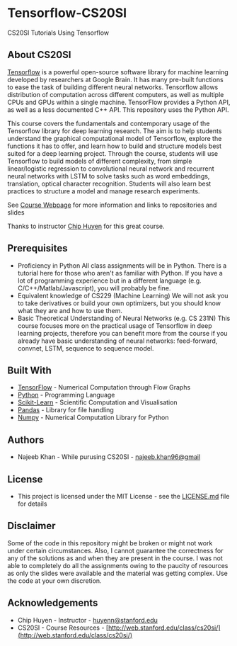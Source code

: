 # Tensorflow-CS20SI
CS20SI Tutorials Using Tensorflow

## About CS20SI
[Tensorflow](https://www.tensorflow.org/) is a powerful open-source software library for machine learning developed by researchers at Google Brain. It has many pre-built functions to ease the task of building different neural networks. Tensorflow allows distribution of computation across different computers, as well as multiple CPUs and GPUs within a single machine. TensorFlow provides a Python API, as well as a less documented C++ API. This repository uses the Python API. 

This course covers the fundamentals and contemporary usage of the Tensorflow library for deep learning research. The aim is to help students understand the graphical computational model of Tensorflow, explore the functions it has to offer, and learn how to build and structure models best suited for a deep learning project. Through the course, students will use Tensorflow to build models of different complexity, from simple linear/logistic regression to convolutional neural network and recurrent neural networks with LSTM to solve tasks such as word embeddings, translation, optical character recognition. Students will also learn best practices to structure a model and manage research experiments.

See [Course Webpage](http://web.stanford.edu/class/cs20si/ "Course Webpage") for more information and links to repositories and slides

Thanks to instructor [Chip Huyen](huyenn@stanford.edu) for this great course.

## Prerequisites

* Proficiency in Python
	All class assignments will be in Python. There is a tutorial here for those who aren't as familiar with Python. If you have a lot of programming experience but in a different language (e.g. C/C++/Matlab/Javascript), you will probably be fine.
* Equivalent knowledge of CS229 (Machine Learning)
	We will not ask you to take derivatives or build your own optimizers, but you should know what they are and how to use them.
* Basic Theoretical Understanding of Neural Networks (e.g. CS 231N)
	This course focuses more on the practical usage of Tensorflow in deep learning projects, therefore you can benefit more from the course if you already have basic understanding of neural networks: feed-forward, convnet, LSTM, sequence to sequence model.

## Built With

* [TensorFlow](https://www/tensorflow.org/) - Numerical Computation through Flow Graphs
* [Python](https://python.org/) - Programming Language
* [Scikit-Learn](https://scikit-learn.org/) - Scientific Computation and Visualisation
* [Pandas](https://pandas.pydata.org/) - Library for file handling
* [Numpy](https://numpy.org) - Numerical Computation Library for Python

## Authors

* Najeeb Khan - While purusing CS20SI - [najeeb.khan96@gmail](najeeb.khan96@gmail.com)

## License

* This project is licensed under the MIT License - see the [LICENSE.md](LICENSE) file for details

## Disclaimer

Some of the code in this repository might be broken or might not work under certain circumstances. Also, I cannot guarantee the correctness for any of the solutions as and when they are present in the course. I was not able to completely do all the assignments owing to the paucity of resources as only the slides were available and the material was getting complex. Use the code at your own discretion.

## Acknowledgements

* Chip Huyen - Instructor - [huyenn@stanford.edu](huyenn@stanford.edu)
* CS20SI - Course Resources - [http://web.stanford.edu/class/cs20si/](http://web.stanford.edu/class/cs20si/)


